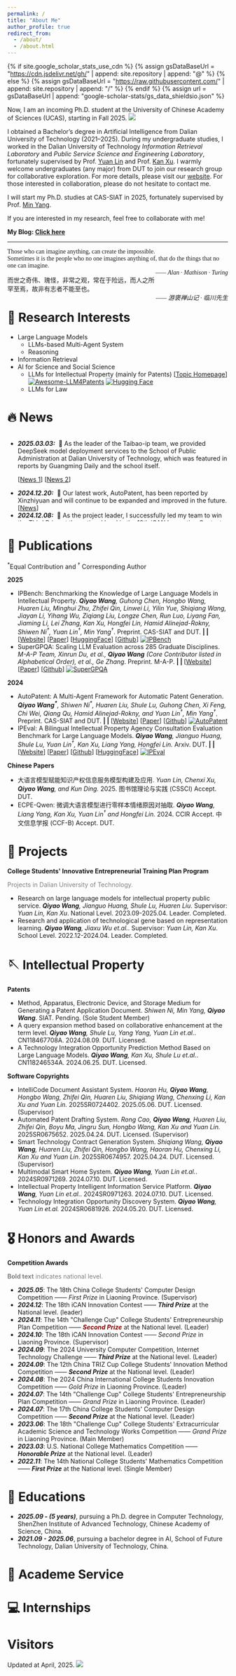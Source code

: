 ```yaml
---
permalink: /
title: "About Me"
author_profile: true
redirect_from: 
  - /about/
  - /about.html
---
```


{% if site.google_scholar_stats_use_cdn %}
{% assign gsDataBaseUrl = "https://cdn.jsdelivr.net/gh/" | append: site.repository | append: "@" %}
{% else %}
{% assign gsDataBaseUrl = "https://raw.githubusercontent.com/" | append: site.repository | append: "/" %}
{% endif %}
{% assign url = gsDataBaseUrl | append: "google-scholar-stats/gs_data_shieldsio.json" %}

<span class='anchor' id='about-me'></span>

Now, I am an incoming Ph.D. student at the University of Chinese Academy of Sciences (UCAS), starting in Fall 2025. <a href='https://scholar.google.com/citations?user=STze0QgAAAAJ'><img src="https://img.shields.io/endpoint?url={{ url | url_encode }}&logo=Google%20Scholar&labelColor=f6f6f6&color=9cf&style=flat&label=citations"></a>

I obtained a Bachelor’s degree in Artificial Intelligence from Dalian University of Technology (2021–2025). During my undergraduate studies, I worked in the Dalian University of Technology *Information Retrieval Laboratory* and *Public Service Science and Engineering Laboratory*, fortunately supervised by Prof. [Yuan Lin](http://faculty.dlut.edu.cn/linyuan/zh_CN/index.htm) and Prof. [Kan Xu](http://faculty.dlut.edu.cn/2004012069/en/index.htm). I warmly welcome undergraduates (any major) from DUT to join our research group for collaborative exploration. For more details, please visit our [website](https://dut-ipai.github.io/). For those interested in collaboration, please do not hesitate to contact me.

I will start my Ph.D. studies at CAS-SIAT in 2025, fortunately supervised by Prof. <a href="https://minyang.me/">Min Yang</a>.

If you are interested in my research, feel free to collaborate with me!

<p><strong>
  My Blog: <a href="/blogs">Click here</a>
</strong></p>

<hr>
<p style="font-family: 'Times New Roman', sans-serif;">Those who can imagine anything, can create the impossible.<br>Sometimes it is the people who no one imagines anything of, that do the things that no one can imagine.<br><span style="font-style: italic; float: right;">—— Alan · Mathison · Turing</span></p>
<p style="font-family: 'Times New Roman', sans-serif;">而世之奇伟、瑰怪，非常之观，常在于险远，而人之所罕至焉，故非有志者不能至也。<br><span style="font-style: italic; float: right;">—— 游褒禅山记 · 临川先生</span></p>

# 📌 Research Interests  

- Large Language Models
  - LLMs-based Multi-Agent System
  - Reasoning
- Information Retrieval
- AI for Science and Social Science
  - LLMs for Intellectual Property (mainly for Patents) [[Topic Homepage](https://wangqiyao.me/LLM4Patent/)] [![Awesome-LLM4Patents](https://img.shields.io/github/stars/QiYao-Wang/Awesome-LLM4Patents)](https://github.com/QiYao-Wang/Awesome-LLM4Patents)  [![Hugging Face](https://img.shields.io/badge/%F0%9F%A4%97%20Hugging%20Face-blue?label=Collection-LLMs4Patent)](https://huggingface.co/collections/QiYao-Wang/llms-for-patent-678e6dbc8af7a3998738cc57)
  - LLMs for Law
 
# 🔥 News

<div style="max-height: 200px; overflow-y: auto;">
<ul>
  <li><em><strong>2025.03.03:</strong></em> &nbsp;🎉 As the leader of the Taibao-ip team, we provided DeepSeek model deployment services to the School of Public Administration at Dalian University of Technology, which was featured in reports by Guangming Daily and the school itself. <p>[<a href="https://app2.gmdaily.cn/as/opened/n/88779004361149b8afb610ce04c162f6">News 1</a>] [<a href="https://mp.weixin.qq.com/s/yokeA5uiy1SxsbwmvCfiVQ">News 2</a>]</p></li>
  <li><em><strong>2024.12.20:</strong></em> &nbsp;🎉 Our latest work, AutoPatent, has been reported by Xinzhiyuan and will continue to be expanded and improved in the future.[<a href="https://mp.weixin.qq.com/s/H6zsbruPl4wtYOFCOIphBA">News</a>]</li>
  <li><em><strong>2024.12.08:</strong></em> &nbsp;🎉 As the project leader, I successfully led my team to win the Third Prize at the national level in the 18th iCAN Innovation Contest.</li>
  <li><em><strong>2024.11.02:</strong></em> &nbsp;🎉 As the project leader, I successfully led my team to won second prize at the national level of the 14th “Challenge Cup” China College Students’ Entrepreneurship Competition.</li>
</ul>
</div>

# 📝 Publications 
<sup>*</sup>Equal Contribution and <sup>†</sup> Corresponding Author

<p><strong>2025</strong></p>

<div>
<ul>
  <li>
    IPBench: Benchmarking the Knowledge of Large Language Models in Intellectual Property.
    <em><strong>Qiyao Wang</strong>, Guhong Chen, Hongbo Wang, Huaren Liu, Minghui Zhu, Zhifei Qin, Linwei Li, Yilin Yue, Shiqiang Wang, Jiayan Li, Yihang Wu, Ziqiang Liu, Longze Chen, Run Luo, Liyang Fan, Jiaming Li, Lei Zhang, Kan Xu, Hongfei Lin, Hamid Alinejad-Rokny, Shiwen Ni<sup>†</sup>, Yuan Lin<sup>†</sup>, Min Yang<sup>†</sup></em>. Preprint. CAS-SIAT and DUT.
    <strong> | <span id="IPBench: Benchmarking the Knowledge of Large Language Models in Intellectual Property"></span> | </strong>
    [<a href="https://IPBench.github.io">Website</a>]
    [<a href="https://arxiv.org/abs/2504.15524">Paper</a>]
    [<a href="https://huggingface.co/datasets/IPBench/IPBench">HuggingFace</a>]
    [<a href="https://github.com/IPBench/IPBench">Github</a>]
    <a href="https://github.com/IPBench/IPBench">
      <img src="https://img.shields.io/github/stars/IPBench/IPBench" alt="IPBench">
    </a>
  </li>
  <li>
    SuperGPQA: Scaling LLM Evaluation across 285 Graduate Disciplines.
    <em>M-A-P Team, Xinrun Du, et al., <strong>Qiyao Wang</strong> (Core Contributor listed in Alphabetical Order), et al., Ge Zhang</em>. Preprint. M-A-P.
    <strong> | <span id="Supergpqa: Scaling llm evaluation across 285 graduate disciplines"></span> | </strong>
    [<a href="https://supergpqa.github.io">Website</a>]
    [<a href="https://arxiv.org/abs/2502.14739">Paper</a>]
    [<a href="https://github.com/SuperGPQA/SuperGPQA">Github</a>]
    <a href="https://github.com/SuperGPQA/SuperGPQA">
      <img src="https://img.shields.io/github/stars/SuperGPQA/SuperGPQA" alt="SuperGPQA">
    </a>
  </li>
</ul>
</div>

<p><strong>2024</strong></p>

<div>
<ul>
  <li>
    AutoPatent: A Multi-Agent Framework for Automatic Patent Generation. 
    <em><strong>Qiyao Wang<sup>*</sup></strong>, Shiwen Ni<sup>*</sup>, Huaren Liu, Shule Lu, Guhong Chen, Xi Feng, Chi Wei, Qiang Qu, Hamid Alinejad-Rokny, and Yuan Lin<sup>†</sup>, Min Yang<sup>†</sup></em>. Preprint. CAS-SIAT and DUT.
    <strong> | <span id="AutoPatent: A Multi-Agent Framework for Automatic Patent Generation"></span> | </strong>
    [<a href="https://qiyao-wang.github.io/AutoPatent/">Website</a>]
    [<a href="https://arxiv.org/pdf/2412.09796">Paper</a>]
    [<a href="https://github.com/QiYao-Wang/AutoPatent">Github</a>] 
    <a href="https://github.com/QiYao-Wang/AutoPatent">
      <img src="https://img.shields.io/github/stars/QiYao-Wang/AutoPatent" alt="AutoPatent">
    </a>
  </li>
  <li>
    IPEval: A Bilingual Intellectual Property Agency Consultation Evaluation Benchmark for Large Language Models. 
    <em><strong>Qiyao Wang</strong>, Jianguo Huang, Shule Lu, Yuan Lin<sup>†</sup>, Kan Xu, Liang Yang, Hongfei Lin.</em> Arxiv. DUT.
    <strong> | <span id="IPEval: A Bilingual Intellectual Property Agency Consultation Evaluation Benchmark for Large Language Models"></span> | </strong>
    [<a href="https://Qiyao-Wang.github.io/ipeval">Website</a>]
    [<a href="https://arxiv.org/pdf/2406.12386">Paper</a>]
    [<a href="https://github.com/QiYao-Wang/IPEval">Github</a>] 
    [<a href="https://huggingface.co/datasets/Mathsion/IPEval">HuggingFace</a>]
    <a href="https://github.com/QiYao-Wang/ipeval">
      <img src="https://img.shields.io/github/stars/QiYao-Wang/ipeval" alt="IPEval">
    </a>
  </li>
</ul>
</div>

<p><strong>Chinese Papers</strong></p>

<div>
<ul>
  <li>
    <span style="font-family: sans-serif;">大语言模型赋能知识产权信息服务模型构建及应用.</span> 
    <em>Yuan Lin, Chenxi Xu, <strong>Qiyao Wang</strong>, and Kun Ding.</em> 2025. 图书馆理论与实践 (CSSCI) Accept. DUT.
  </li>
  <li>
    <span>ECPE-Qwen</span><span style="font-family: sans-serif;">: 微调大语言模型进行零样本情绪原因对抽取.</span> 
    <em><strong>Qiyao Wang</strong>, Liang Yang, Kan Xu, Yuan Lin<sup>†</sup> and Hongfei Lin.</em> 2024. CCIR Accept. 中文信息学报 (CCF-B) Accept. DUT.
  </li>
</ul>
</div>

# 🔧 Projects

<p><strong>College Students' Innovative Entrepreneurial Training Plan Program</strong></p>

<p style="color:gray">Projects in Dalian University of Technology.</p>

<div>
<ul>
<!--   <li>Policy Navigator: An AI-Powered Intelligent Policy Service Platform. <i>Hongbo Wang.</i> Supervisor: <i>Yuan Lin, <strong>Qiyao Wang</strong></i>. Not Assigned. 2024.12-2026.06 <i>(now)</i>. Supervisor. Ongoing.</li>
  <li>Wisdom Bridge - Empowering Collaborative Innovation in Government, Legal, and Technological Fields with Intelligent Intellectual Property Services. <i>Huaren Liu, Minghui Zhu, Boyu Ma, Yuhan Kang, Yueyi Ma.</i> Supervisor: <i>Yuan Lin, <strong>Qiyao Wang</strong></i>. Not Assigned. 2024.12-2026.06 <i>(now)</i>. Supervisor. Ongoing.</li>
  <li>AI Patent Agency for Intellectual Property Services. <i>Chenxing Li, Shiqiang Wang, Haoran Hu.</i> Supervisor: <i>Yuan Lin, <strong>Qiyao Wang</strong></i>. Not Assigned. 2024.12-2026.06 <i>(now)</i>. Supervisor. Ongoing.</li>
  <li>Research on Intellectual Property Examination Based on Large Language Models. <i>Xufeng Chen, Yanchao Jian.</i> Supervisor: <i>Yuan Lin, <strong>Qiyao Wang</strong></i>. Not Assigned. 2024.12-2026.06 <i>(now)</i>. Supervisor. Ongoing.</li> -->
  <li>Research on large language models for intellectual property public service. <i><strong>Qiyao Wang</strong>, Jianguo Huang, Shule Lu, Huaren Liu</i>. Supervisor: <i>Yuan Lin, Kan Xu</i>. National Level. 2023.09-2025.04. Leader. Completed.</li>
  <li>Research and application of technological gene based on representation learning. <i><strong>Qiyao Wang</strong>, Jiaxu Wu et.al.</i>. Supervisor: <i>Yuan Lin, Kan Xu</i>. School Level. 2022.12-2024.04. Leader. Completed.</li>
</ul>
</div>

# 🪡 Intellectual Property
<p><strong>Patents</strong></p>

- Method, Apparatus, Electronic Device, and Storage Medium for Generating a Patent Application Document. *Shiwen Ni, Min Yang, **Qiyao Wang***. SIAT. Pending. (Sole Student Member)
- A query expansion method based on collaborative enhancement at the term level. ***Qiyao Wang**, Shule Lu, Yang Yang, Yuan Lin et.al.*. CN118467708A. 2024.08.09. DUT. Licensed.
- A Technology Integration Opportunity Prediction Method Based on Large Language Models. ***Qiyao Wang**, Kan Xu, Shule Lu et.al.*. CN118246534A. 2024.06.25. DUT. Licensed.

<p><strong>Software Copyrights</strong></p>

- IntelliCode Document Assistant System. *Haoran Hu, **Qiyao Wang**, Hongbo Wang, Zhifei Qin, Huaren Liu, Shiqiang Wang, Chenxing Li, Kan Xu and Yuan Lin.* 2025SR0724402. 2025.05.06. DUT. Licensed. (Supervisor)
- Automated Patent Drafting System. *Rong Cao, **Qiyao Wang**, Huaren Liu, Zhifei Qin, Boyu Ma, Jingru Sun, Hongbo Wang, Kan Xu and Yuan Lin.* 2025SR0675652. 2025.04.24. DUT. Licensed. (Supervisor)
- Smart Technology Contract Generation System. *Shiqiang Wang, **Qiyao Wang**, Huaren Liu, Zhifei Qin, Hongbo Wang, Haoran Hu, Chenxing Li, Kan Xu and Yuan Lin*. 2025SR0674957. 2025.04.24. DUT. Licensed. (Supervisor)
- Multimodal Smart Home System. ***Qiyao Wang**, Yuan Lin et.al.*. 2024SR0971269. 2024.07.10. DUT. Licensed.
- Intellectual Property Intelligent Information Service Platform. ***Qiyao Wang**, Yuan Lin et.al.*. 2024SR0971263. 2024.07.10. DUT. Licensed.
- Technology Integration Opportunity Discovery System. ***Qiyao Wang**, Yuan Lin et.al.* 2024SR0681926. 2024.05.20. DUT. Licensed.

# 🎖 Honors and Awards
<p><strong>Competition Awards</strong></p>

<p style="color:gray"><strong>Bold text</strong> indicates national level.</p>

- ***2025.05***: The 18th China College Students' Computer Design Competition —— *First Prize* in Liaoning Province. (Supervisor)
- ***2024.12***: The 18th iCAN Innovation Contest —— ***Third Prize*** at the National level. (leader)
- ***2024.11***: The 14th "Challenge Cup" College Students' Entrepreneurship Plan Competition —— <span style="color:darkred">***Second Prize***</span> at the National level. (Leader)
- ***2024.10***: The 18th iCAN Innovation Contest —— *Second Prize* in Liaoning Province. (Supervisor)
- ***2024.09***: The 2024 University Computer Competition, Internet Technology Challenge —— ***Third Prize*** at the National level. (Leader)
- ***2024.09***: The 12th China TRIZ Cup College Students' Innovation Method Competition —— ***Second Prize*** at the National level. (Leader)
- ***2024.08***: The 2024 China International College Students Innovation Competition —— *Gold Prize* in Liaoning Province. (Leader)
- ***2024.07***: The 14th "Challenge Cup" College Students' Entrepreneurship Plan Competition —— *Grand Prize* in Liaoning Province. (Leader)
- ***2024.07***: The 17th China College Students' Computer Design Competition —— ***Second Prize*** at the National level. (Leader)
- ***2023.06***: The 18th "Challenge Cup" College Students' Extracurricular Academic Science and Technology Works Competition —— *Grand Prize* in Liaoning Province. (Main Member)
- ***2023.03***: U.S. National College Mathematics Competition —— ***Honorable Prize*** at the National level. (Leader)
- ***2022.11***: The 14th National College Students' Mathematics Competition —— ***First Prize*** at the National level. (Single Member)

# 📖 Educations
- ***2025.09 - (5 years)***, pursuing a Ph.D. degree in Computer Technology, ShenZhen Institute of Advanced Technology, Chinese Academy of Science, China.
- ***2021.09 - 2025.06***, pursuing a bachelor degree in AI, School of Future Technology, Dalian University of Technology, China.
  
# 💬 Academe Service

# 💻 Internships

# Visitors
<div style="width: 400px">
  <script type="text/javascript" id="clustrmaps" src="//clustrmaps.com/map_v2.js?d=5XwcXhC_hWtdm6YV_S7mq8GYDOjb0XU67bhcZ5uaJto&cl=ffffff&w=a"></script>
</div>

Updated at April, 2025. ![](https://komarev.com/ghpvc/?username=QiYao-Wang&color=brightgreen)


<script>
        // URL of the JSON file in the 'google-scholar-stats' branch
        const jsonUrl = "https://raw.githubusercontent.com/QiYao-Wang/QiYao-Wang.github.io/refs/heads/google-scholar-stats/gs_data.json";

        // Fetch JSON data and dynamically update the citation count
        fetch(jsonUrl)
            .then(response => response.json())
            .then(data => {
                // Locate the publication data from JSON
                const publications = data.publications;

                // Find all span elements with dynamic ids and update their content
                const spans = document.querySelectorAll("span[id]"); // Select all span elements with an id attribute

                spans.forEach(span => {
                    const spanId = span.id; // Get the id of the span element

                    // Iterate over publications to find a match with the id
                    for (const key in publications) {
                        const publication = publications[key];
                        if (publication.bib.title === spanId) { // Match title with the span id
                            const citationCount = publication.num_citations || 0;
                            span.textContent = `Citation: ${citationCount}`;
                            break;
                        }
                    }
                });
            })
            .catch(error => {
                console.error("Error loading JSON:", error);
            });
    </script>
